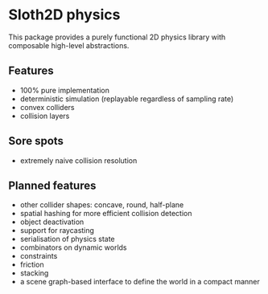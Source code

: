 Sloth2D physics
===============

This package provides a purely functional 2D physics library with
composable high-level abstractions.

Features
--------

* 100% pure implementation
* deterministic simulation (replayable regardless of sampling rate)
* convex colliders
* collision layers

Sore spots
----------

* extremely naive collision resolution

Planned features
----------------

* other collider shapes: concave, round, half-plane
* spatial hashing for more efficient collision detection
* object deactivation
* support for raycasting
* serialisation of physics state
* combinators on dynamic worlds
* constraints
* friction
* stacking
* a scene graph-based interface to define the world in a compact manner
